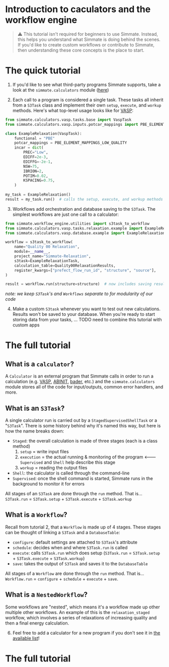 # Introduction to caculators and the workflow engine

> :warning: This tutorial isn't required for beginners to use Simmate. Instead, this helps you understand what Simmate is doing behind the scenes. If you'd like to create custom workflows or contribute to Simmate, then understanding these core concepts is the place to start.

# The quick tutorial

1. If you'd like to see what third-party programs Simmate supports, take a look at the `simmate.calculators` module ([here](https://github.com/jacksund/simmate/tree/main/src/simmate/calculators))

2. Each call to a program is considered a single task. These tasks all inherit from a `S3Task` class and implement their own `setup`, `execute`, and `workup` methods. Here's what top-level usage looks like for [VASP](https://vasp.at/):

```python
from simmate.calculators.vasp.tasks.base import VaspTask
from simmate.calculators.vasp.inputs.potcar_mappings import PBE_ELEMENT_MAPPINGS_LOW_QUALITY

class ExampleRelaxation(VaspTask):
    functional = "PBE"
    potcar_mappings = PBE_ELEMENT_MAPPINGS_LOW_QUALITY
    incar = dict(
        PREC="Low",
        EDIFF=2e-3,
        EDIFFG=-2e-1,
        NSW=75,
        IBRION=2,
        POTIM=0.02,
        KSPACING=0.75,
    )
 
my_task = ExampleRelaxation()
result = my_task.run()  # calls the setup, execute, and workup methods for us
```

3. Workflows add orchestration and database saving to the `S3Task`. The simplest workflows are just one call to a calculator:

```python
from simmate.workflow_engine.utilities import s3task_to_workflow
from simmate.calculators.vasp.tasks.relaxation.example import ExampleRelaxationTask
from simmate.calculators.vasp.database.example import ExampleRelaxationResults

workflow = s3task_to_workflow(
    name="Quality 00 Relaxation",
    module=__name__,
    project_name="Simmate-Relaxation",
    s3task=ExampleRelaxationTask,
    calculation_table=Quality00RelaxationResults,
    register_kwargs=["prefect_flow_run_id", "structure", "source"],
)

result = workflow.run(structure=structure)  # now includes saving results to a database table!
```

*note: we keep `S3Task`'s and `Workflows` separate to for modularity of our code*

4. Make a custom `S3task` whenever you want to test out new calculations. Results won't be saved to your database. When you're ready to start storing data from your tasks, ... TODO need to combine this tutorial with custom apps




# The full tutorial

## What is a `calculator`?

A `Calculator` is an external program that Simmate calls in order to run a calculation (e.g. [VASP](https://vasp.at/), [ABINIT](https://www.abinit.org/), [bader](http://theory.cm.utexas.edu/henkelman/code/bader/), etc.) and the `simmate.calculators` module stores all of the code for input/outputs, common error handlers, and more.

## What is an `S3Task`?

A single calculator run is carried out by a `StagedSupervisedShellTask` or a "`S3Task`". There is some history behind why it's named this way, but here is how the name breaks down:

- `Staged`: the overall calculation is made of three stages (each is a class method)
    1. `setup` = write input files
    2. `execution` = the actual running & monitoring of the program  <--- `Supervised` and `Shell` help describe this stage
    3. `workup` = reading the output files
- `Shell`: the calculator is called through the command-line
- `Supervised`: once the shell command is started, Simmate runs in the background to monitor it for errors

All stages of an `S3Task` are done through the `run` method. That is... `S3Task.run` = `S3Task.setup` + `S3Task.execute` + `S3Task.workup`

## What is a `Workflow`?

Recall from tutorial 2, that a `Workflow` is made up of 4 stages. These stages can be thought of linking a `S3Task` and a `DatabaseTable`:

- `configure`: default settings are attached to `S3Task`'s attribute
- `schedule`: decides when and where `S3Task.run` is called
- `execute`: calls `S3Task.run` which does setup (`S3Task.run` = `S3Task.setup` + `S3Task.execute` + `S3Task.workup`)
- `save`: takes the output of `S3Task` and saves it to the `DatabaseTable`

All stages of a `Workflow` are done through the `run` method. That is... `Workflow.run` = `configure` + `schedule` + `execute` + `save`.

## What is a `NestedWorkflow`?

Some workflows are "nested", which means it's a workflow made up other multiple other workflows. An example of this is the `relaxation_staged` workflow, which involves a series of relaxations of increasing quality and then a final energy calculation.

6. Feel free to add a calculator for a new program if you don't see it in [the available list](https://github.com/jacksund/simmate/tree/main/src/simmate/calculators)!

# The full tutorial

